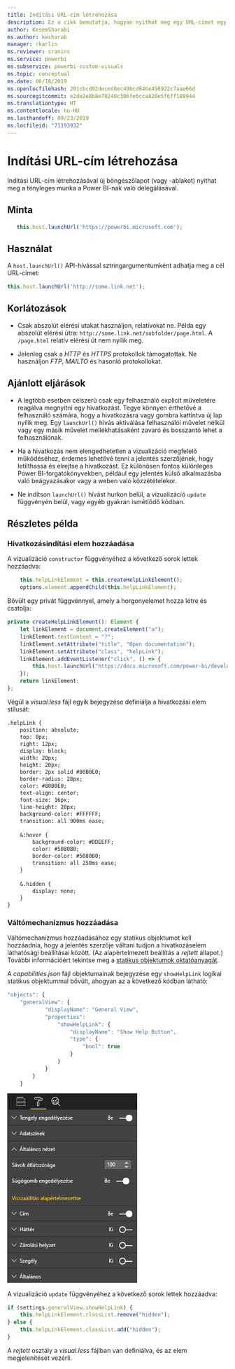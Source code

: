 ```yaml
---
title: Indítási URL-cím létrehozása
description: Ez a cikk bemutatja, hogyan nyithat meg egy URL-címet egy új lapon Power BI-vizualizációkkal.
author: KesemSharabi
ms.author: kesharab
manager: rkarlin
ms.reviewer: sranins
ms.service: powerbi
ms.subservice: powerbi-custom-visuals
ms.topic: conceptual
ms.date: 06/18/2019
ms.openlocfilehash: 281cbcd92deced8ec49bcd846e498922c7aae66d
ms.sourcegitcommit: e2de2e8b8e78240c306fe6cca820e5f6ff188944
ms.translationtype: HT
ms.contentlocale: hu-HU
ms.lasthandoff: 09/23/2019
ms.locfileid: "71193932"
---
```

# <a name="create-a-launch-url"></a>Indítási URL-cím létrehozása

Indítási URL-cím létrehozásával új böngészőlapot (vagy -ablakot) nyithat meg a tényleges munka a Power BI-nak való delegálásával.

## <a name="sample"></a>Minta

```typescript
   this.host.launchUrl('https://powerbi.microsoft.com');
```

## <a name="usage"></a>Használat

A `host.launchUrl()` API-hívással sztringargumentumként adhatja meg a cél URL-címet:

```typescript
this.host.launchUrl('http://some.link.net');
```

## <a name="restrictions"></a>Korlátozások

* Csak abszolút elérési utakat használjon, relatívokat ne. Példa egy abszolút elérési útra: `http://some.link.net/subfolder/page.html`. A `/page.html` relatív elérési út nem nyílik meg.

* Jelenleg csak a *HTTP* és *HTTPS* protokollok támogatottak. Ne használjon *FTP*, *MAILTO* és hasonló protokollokat.

## <a name="best-practices"></a>Ajánlott eljárások

* A legtöbb esetben célszerű csak egy felhasználó explicit műveletére reagálva megnyitni egy hivatkozást. Tegye könnyen érthetővé a felhasználó számára, hogy a hivatkozásra vagy gombra kattintva új lap nyílik meg. Egy `launchUrl()` hívás aktiválása felhasználói művelet nélkül vagy egy másik művelet mellékhatásaként zavaró és bosszantó lehet a felhasználónak.

* Ha a hivatkozás nem elengedhetetlen a vizualizáció megfelelő működéséhez, érdemes lehetővé tenni a jelentés szerzőjének, hogy letilthassa és elrejtse a hivatkozást. Ez különösen fontos különleges Power BI-forgatókönyvekben, például egy jelentés külső alkalmazásba való beágyazásakor vagy a weben való közzétételekor.

* Ne indítson `launchUrl()` hívást hurkon belül, a vizualizáció `update` függvényén belül, vagy egyéb gyakran ismétlődő kódban.

## <a name="a-step-by-step-example"></a>Részletes példa

### <a name="add-a-link-launching-element"></a>Hivatkozásindítási elem hozzáadása

A vizualizáció `constructor` függvényéhez a következő sorok lettek hozzáadva:

```typescript
    this.helpLinkElement = this.createHelpLinkElement();
    options.element.appendChild(this.helpLinkElement);
```

Bővült egy privát függvénnyel, amely a horgonyelemet hozza létre és csatolja:

```typescript
private createHelpLinkElement(): Element {
    let linkElement = document.createElement("a");
    linkElement.textContent = "?";
    linkElement.setAttribute("title", "Open documentation");
    linkElement.setAttribute("class", "helpLink");
    linkElement.addEventListener("click", () => {
        this.host.launchUrl("https://docs.microsoft.com/power-bi/developer/custom-visual-develop-tutorial");
    });
    return linkElement;
};
```

Végül a *visual.less* fájl egyik bejegyzése definiálja a hivatkozási elem stílusát:

```less
.helpLink {
    position: absolute;
    top: 0px;
    right: 12px;
    display: block;
    width: 20px;
    height: 20px;
    border: 2px solid #80B0E0;
    border-radius: 20px;
    color: #80B0E0;
    text-align: center;
    font-size: 16px;
    line-height: 20px;
    background-color: #FFFFFF;
    transition: all 900ms ease;

    &:hover {
        background-color: #DDEEFF;
        color: #5080B0;
        border-color: #5080B0;
        transition: all 250ms ease;
    }

    &.hidden {
        display: none;
    }
}
```

### <a name="add-a-toggling-mechanism"></a>Váltómechanizmus hozzáadása

Váltómechanizmus hozzáadásához egy statikus objektumot kell hozzáadnia, hogy a jelentés szerzője váltani tudjon a hivatkozáselem láthatósági beállításai között. (Az alapértelmezett beállítás a *rejtett* állapot.) További információért tekintse meg a [statikus objektumok oktatóanyagát](https://microsoft.github.io/PowerBI-visuals/docs/concepts/objects-and-properties).

A *capabilities.json* fájl objektumainak bejegyzése egy `showHelpLink` logikai statikus objektummal bővült, ahogyan az a következő kódban látható:

```typescript
"objects": {
    "generalView": {
            "displayName": "General View",
            "properties":
                "showHelpLink": {
                    "displayName": "Show Help Button",
                    "type": {
                        "bool": true
                    }
                }
            }
        }
    }
```

![Indítási URL-cím kapcsolója](./media/launchurl-toggle.png)

A vizualizáció `update` függvényéhez a következő sorok lettek hozzáadva:

```typescript
if (settings.generalView.showHelpLink) {
    this.helpLinkElement.classList.remove("hidden");
} else {
    this.helpLinkElement.classList.add("hidden");
}
```

A *rejtett* osztály a *visual.less* fájlban van definiálva, és az elem megjelenítését vezérli.
